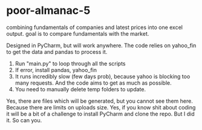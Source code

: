 # poor-almanac-5

combining fundamentals of companies and latest prices into one excel output. 
goal is to compare fundamentals with the market.

Designed in PyCharm, but will work anywhere. The code relies on yahoo_fin to get the data and pandas to process it.  

1. Run "main.py" to loop through all the scripts
2. If error, install pandas, yahoo_fin
3. It runs incredibly slow (few days prob), because yahoo is blocking too many requests. And the code aims to get as much as possible.
4. You need to manually delete temp folders to update. 

Yes, there are files which will be generated, but you cannot see them here. Because there are limits on uploads size. 
Yes, if you know shit about coding it will be a bit of a challenge to install PyCharm and clone the repo. But I did it. So can you. 

